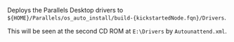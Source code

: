 Deploys the Parallels Desktop drivers to `${HOME}/Parallels/os_auto_install/build-{kickstartedNode.fqn}/Drivers`. 

This will be seen at the second CD ROM at `E:\Drivers` by `Autounattend.xml`.